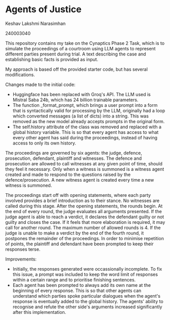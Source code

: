 # Agents of Justice

Keshav Lakshmi Narasimhan

240003040


This repository contains my take on the Cynaptics Phase 2 Task, which is to simulate the proceedings of a courtroom using LLM agents to represent different parties present during trial. A text describing the case and establishing basic facts is provided as input.

My approach is based off the provided starter code, but has several modifications. 

Changes made to the initial code:

-  Huggingface has been replaced with Groq's API. The LLM used is Mistral Saba 24b, which has 24 billion trainable parameters.
-  The function _format_prompt, which brings a user prompt into a form that is syntactically valid for processing by the LLM, originally had a loop which converted messages (a list of dicts) into a string. This was removed as the new model already accepts prompts in the original form.
- The self.history attribute of the class was removed and replaced with a global history variable. This is so that every agent has access to what every other agent has said during the proceedings, instead of having access to only its own history.

The proceedings are governed by six agents: the judge, defence, prosecution, defendant, plaintiff and witnesses. The defence and prosecution are allowed to call witnesses at any given point of time, should they feel it necessary. Only when a witness is summoned is a witness agent created and made to respond to the questions raised by the defence/prosecution. A new witness agent is created every time a new witness is summoned.

The proceedings start off with opening statements, where each party involved provides a brief introduction as to their stance. No witnesses are called during this stage. After the opening statements, the rounds begin. At the end of every round, the judge evaluates all arguments presented. If the judge agent is able to reach a verdict, it declares the defendant guilty or not guilty and closes the case. If it feels that more elaboration is required, it may call for another round. The maximum number of allowed rounds is 4. If the judge is unable to make a verdict by the end of the fourth round, it postpones the remainder of the proceedings. In order to minimise repetition of points, the plaintiff and defendant have been prompted to keep their responses terse.

Improvements:
- Initially, the responses generated were occassionally incomplete. To fix this issue, a prompt was included to keep the word limit of responses within a certain range and to prioritise finishing sentences.
- Each agent has been prompted to always add its own name at the beginning of every response. This is so that other agents can understand which parties spoke particular dialogues when the agent's response is eventually added to the global history. The agents' ability to recognise and refute the other side's arguments increased significantly after this implementation.
